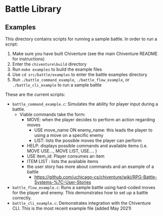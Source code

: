 # Battle Library

## Examples
This directory contains scripts for running a sample battle.
In order to run a script:
1. Make sure you have built Chiventure (see the main Chiventure README for instructions)
2. Enter the `chiventure\build` directory
3. Run `make examples` to build the example files
4. Use `cd src/battle/examples` to enter the battle examples directory
5. Run `./battle_command_example`, `./battle_flow_example`, or `./battle_cli_example` to run a sample battle

These are the current scripts: 
* `battle_command_example.c`: Simulates the ability for player input during a battle.
    * Viable commands take the form: 
        * MOVE: when the player decides to perform an action regarding moves
            * USE move_name ON enemy_name: this leads the player to using a move on a specific enemy
            * LIST: lists the possible moves the player can perform
        * HELP: displays possible commands and available items (i.e. MOVE USE..., MOVE LIST, USE.... )
        * USE item_id: Player consumes an item
        * ITEM LIST : lists the available items
        * the user story has more about commands and an example of a battle
            * https://github.com/uchicago-cs/chiventure/wiki/RPG-Battle-Systems-%7C-User-Stories
* `battle_flow_example.c`: Runs a sample battle using hard-coded moves for the player and enemy. This demonstrates how to set up a battle correctly.
* `battle_cli_example.c`: Demonstrates integration with the Chiventure CLI. This is the most recent example file (added May 2021)
